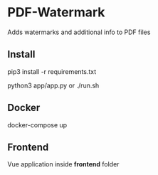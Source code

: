 # PDF-Watermark
Adds watermarks and additional info to PDF files

## Install
pip3 install -r requirements.txt

python3 app/app.py
or
./run.sh

## Docker

docker-compose up

## Frontend

Vue application inside **frontend** folder
